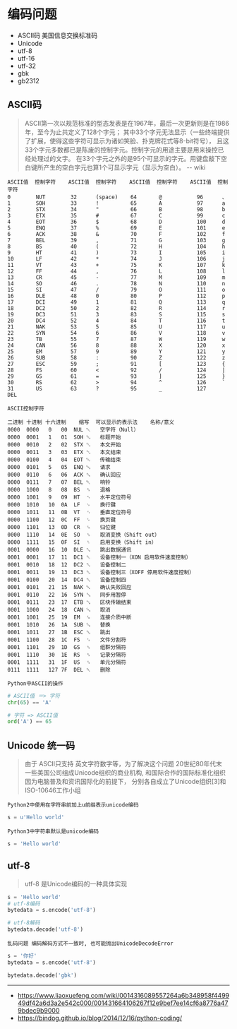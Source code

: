 # 编码问题

- ASCII码 美国信息交换标准码
- Unicode
- utf-8
- utf-16
- utf-32
- gbk
- gb2312

## ASCII码

> ASCII第一次以规范标准的型态发表是在1967年，最后一次更新则是在1986年，至今为止共定义了128个字元；
> 其中33个字元无法显示（一些终端提供了扩展，使得这些字符可显示为诸如笑脸、扑克牌花式等8-bit符号），
> 且这33个字元多数都已是陈废的控制字元。控制字元的用途主要是用来操控已经处理过的文字。
> 在33个字元之外的是95个可显示的字元。用键盘敲下空白键所产生的空白字元也算1个可显示字元（显示为空白）。 -- wiki

```
ASCII值  控制字符    ASCII值  控制字符    ASCII值  控制字符    ASCII值  控制字符
0        NUT        32      (space)    64       @           96      、
1        SOH        33      !          65       A           97      a
2        STX        34      "          66       B           98      b
3        ETX        35      #          67       C           99      c
4        EOT        36      $          68       D           100     d
5        ENQ        37      %          69       E           101     e
6        ACK        38      &          70       F           102     f
7        BEL        39      ,          71       G           103     g
8        BS         40      (          72       H           104     h
9        HT         41      )          73       I           105     i
10       LF         42      *          74       J           106     j
11       VT         43      +          75       K           107     k
12       FF         44      ,          76       L           108     l
13       CR         45      -          77       M           109     m
14       SO         46      .          78       N           110     n
15       SI         47      /          79       O           111     o
16       DLE        48      0          80       P           112     p
17       DCI        49      1          81       Q           113     q
18       DC2        50      2          82       R           114     r
19       DC3        51      3          83       S           115     s
20       DC4        52      4          84       T           116     t
21       NAK        53      5          85       U           117     u
22       SYN        54      6          86       V           118     v
23       TB         55      7          87       W           119     w
24       CAN        56      8          88       X           120     x
25       EM         57      9          89       Y           121     y
26       SUB        58      :          90       Z           122     z
27       ESC        59      ;          91       [           123     {
28       FS         60      <          92       /           124     |
29       GS         61      =          93       ]           125     }
30       RS         62      >          94       ^           126     `
31       US         63      ?          95       _           127     DEL
```


`ASCII控制字符`

```
二进制 十进制 十六进制    缩写  可以显示的表示法    名称/意义
0000  0000   0   00  NUL ␀   空字符（Null）
0000  0001   1   01  SOH ␁   标题开始
0000  0010   2   02  STX ␂   本文开始
0000  0011   3   03  ETX ␃   本文结束
0000  0100   4   04  EOT ␄   传输结束
0000  0101   5   05  ENQ ␅   请求
0000  0110   6   06  ACK ␆   确认回应
0000  0111   7   07  BEL ␇   响铃
0000  1000   8   08  BS  ␈   退格
0000  1001   9   09  HT  ␉   水平定位符号
0000  1010   10  0A  LF  ␊   换行键
0000  1011   11  0B  VT  ␋   垂直定位符号
0000  1100   12  0C  FF  ␌   换页键
0000  1101   13  0D  CR  ␍   归位键
0000  1110   14  0E  SO  ␎   取消变换（Shift out）
0000  1111   15  0F  SI  ␏   启用变换（Shift in）
0001  0000   16  10  DLE ␐   跳出数据通讯
0001  0001   17  11  DC1 ␑   设备控制一（XON 启用软件速度控制）
0001  0010   18  12  DC2 ␒   设备控制二
0001  0011   19  13  DC3 ␓   设备控制三（XOFF 停用软件速度控制）
0001  0100   20  14  DC4 ␔   设备控制四
0001  0101   21  15  NAK ␕   确认失败回应
0001  0110   22  16  SYN ␖   同步用暂停
0001  0111   23  17  ETB ␗   区块传输结束
0001  1000   24  18  CAN ␘   取消
0001  1001   25  19  EM  ␙   连接介质中断
0001  1010   26  1A  SUB ␚   替换
0001  1011   27  1B  ESC ␛   跳出
0001  1100   28  1C  FS  ␜   文件分割符
0001  1101   29  1D  GS  ␝   组群分隔符
0001  1110   30  1E  RS  ␞   记录分隔符
0001  1111   31  1F  US  ␟   单元分隔符
0111  1111   127 7F  DEL ␡   删除
```

`Python中ASCII的操作`

```python
# ASCII值 ＝> 字符
chr(65) == 'A'

# 字符 => ASCII值
ord('A') == 65
```

## Unicode 统一码

> 由于 ASCII只支持 英文字符数字等，为了解决这个问题
> 20世纪80年代末 一些美国公司组成Unicode组织的商业机构,
> 和国际合作的国际标准化组织因为电脑普及和资讯国际化的前提下，
> 分别各自成立了Unicode组织[3]和ISO-10646工作小组

`Python2中使用在字符串前加上u前缀表示unicode编码`
```python
s = u'Hello world'
```

`Python3中字符串默认是unicode编码`
```python
s = 'Hello world'
```

## utf-8

> utf-8 是Unicode编码的一种具体实现

```python
s = 'Hello world'
# utf-8编码
bytedata = s.encode('utf-8')

# utf-8解码
bytedata.decode('utf-8')
```

`乱码问题 编码解码方式不一致时, 也可能抛出UnicodeDecodeError`

```python
s = '你好'
bytedata = s.encode('utf-8')

bytedata.decode('gbk')
```



---

- https://www.liaoxuefeng.com/wiki/0014316089557264a6b348958f449949df42a6d3a2e542c000/001431664106267f12e9bef7ee14cf6a8776a479bdec9b9000
- https://bindog.github.io/blog/2014/12/16/python-coding/
